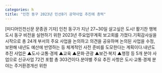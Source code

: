 ```yaml
---
categories: h
title: "인천 동구 2023년 민선8기 공약사업 추진에 총력"
---
```

[미디어인천신문 문종권 기자] 인천 동구가 지난 27~30일 살고싶은 도시! 활기찬 행복도시 동구 비전을 실현하기 위한 2023년 주요업무계획 보고회를 가졌다.기획감사실을 시작으로 총 24개 부서의 주요 사업을 논의하고 의견을 공유하며 논의된 사업을 수정, 보완해 내년도 예산에 반영하는 등 체계적인 사전 준비를 도모한다는 계획이다.내년도 추진 사업은 ▲도시·교통·경제 ▲교육 ▲문화·관광 ▲보건·복지 ▲행정 등 5개 분야 사업으로 신규사업 72건 포함 총 303건이다.분야별 주요 추진 사항은 도시·교통·경제 분야는 주거환경개선 위한